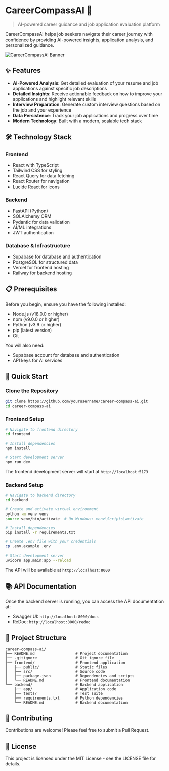 # CareerCompassAI 🧭

> AI-powered career guidance and job application evaluation platform

CareerCompassAI helps job seekers navigate their career journey with confidence by providing AI-powered insights, application analysis, and personalized guidance.

![CareerCompassAI Banner](https://images.pexels.com/photos/3184291/pexels-photo-3184291.jpeg?auto=compress&cs=tinysrgb&w=1260&h=750&dpr=2)

## ✨ Features

- **AI-Powered Analysis**: Get detailed evaluation of your resume and job applications against specific job descriptions
- **Detailed Insights**: Receive actionable feedback on how to improve your applications and highlight relevant skills
- **Interview Preparation**: Generate custom interview questions based on the job and your experience
- **Data Persistence**: Track your job applications and progress over time
- **Modern Technology**: Built with a modern, scalable tech stack

## 🛠️ Technology Stack

### Frontend
- React with TypeScript
- Tailwind CSS for styling
- React Query for data fetching
- React Router for navigation
- Lucide React for icons

### Backend
- FastAPI (Python)
- SQLAlchemy ORM
- Pydantic for data validation
- AI/ML integrations
- JWT authentication

### Database & Infrastructure
- Supabase for database and authentication
- PostgreSQL for structured data
- Vercel for frontend hosting
- Railway for backend hosting

## 📋 Prerequisites

Before you begin, ensure you have the following installed:
- Node.js (v18.0.0 or higher)
- npm (v9.0.0 or higher)
- Python (v3.9 or higher)
- pip (latest version)
- Git

You will also need:
- Supabase account for database and authentication
- API keys for AI services

## 🚀 Quick Start

### Clone the Repository

```bash
git clone https://github.com/yourusername/career-compass-ai.git
cd career-compass-ai
```

### Frontend Setup

```bash
# Navigate to frontend directory
cd frontend

# Install dependencies
npm install

# Start development server
npm run dev
```

The frontend development server will start at `http://localhost:5173`

### Backend Setup

```bash
# Navigate to backend directory
cd backend

# Create and activate virtual environment
python -m venv venv
source venv/bin/activate  # On Windows: venv\Scripts\activate

# Install dependencies
pip install -r requirements.txt

# Create .env file with your credentials
cp .env.example .env

# Start development server
uvicorn app.main:app --reload
```

The API will be available at `http://localhost:8000`

## 📚 API Documentation

Once the backend server is running, you can access the API documentation at:
- Swagger UI: `http://localhost:8000/docs`
- ReDoc: `http://localhost:8000/redoc`

## 📁 Project Structure

```
career-compass-ai/
├── README.md                  # Project documentation
├── .gitignore                 # Git ignore file
├── frontend/                  # Frontend application
│   ├── public/                # Static files
│   ├── src/                   # Source code
│   ├── package.json           # Dependencies and scripts
│   └── README.md              # Frontend documentation
└── backend/                   # Backend application
    ├── app/                   # Application code
    ├── tests/                 # Test suite
    ├── requirements.txt       # Python dependencies
    └── README.md              # Backend documentation
```

## 🤝 Contributing

Contributions are welcome! Please feel free to submit a Pull Request.

## 📄 License

This project is licensed under the MIT License - see the LICENSE file for details.
